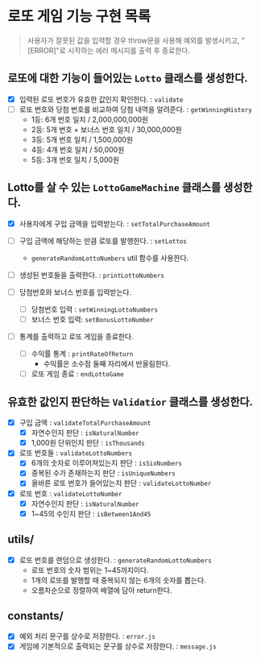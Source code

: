 # 로또 게임 기능 구현 목록

> 사용자가 잘못된 값을 입력할 경우 throw문을 사용해 예외를 발생시키고, "[ERROR]"로 시작하는 에러 메시지를 출력 후 종료한다.

## 로또에 대한 기능이 들어있는 `Lotto` 클래스를 생성한다.

- [x] 입력된 로또 번호가 유효한 값인지 확인한다. : `validate`
- [ ] 로또 번호와 당첨 번호를 비교하여 당첨 내역을 알려준다. : `getWinningHistory`
  - 1등: 6개 번호 일치 / 2,000,000,000원
  - 2등: 5개 번호 + 보너스 번호 일치 / 30,000,000원
  - 3등: 5개 번호 일치 / 1,500,000원
  - 4등: 4개 번호 일치 / 50,000원
  - 5등: 3개 번호 일치 / 5,000원

## Lotto를 살 수 있는 `LottoGameMachine` 클래스를 생성한다.

- [x] 사용자에게 구입 금액을 입력받는다. : `setTotalPurchaseAmount`
- [ ] 구입 금액에 해당하는 만큼 로또를 발행한다. : `setLottos`
  - `generateRandomLottoNumbers` util 함수를 사용한다.
- [ ] 생성된 번호들을 출력한다. : `printLottoNumbers`
- [ ] 당첨번호와 보너스 번호를 입력받는다.
  - [ ] 당첨번호 입력 : `setWinningLottoNumbers`
  - [ ] 보너스 번호 입력: `setBonusLottoNumber`
- [ ] 통계를 출력하고 로또 게임을 종료한다.

  - [ ] 수익률 통계 : `printRateOfReturn`
    - 수익률은 소수점 둘째 자리에서 반올림한다.
  - [ ] 로또 게임 종료 : `endLottoGame`

## 유효한 값인지 판단하는 `Validatior` 클래스를 생성한다.

- [x] 구입 금액 : `validateTotalPurchaseAmount`
  - [x] 자연수인지 판단 : `isNaturalNumber`
  - [x] 1,000원 단위인지 판단 : `isThousands`
- [x] 로또 번호들 : `validateLottoNumbers`
  - [x] 6개의 숫자로 이루어져있는지 판단 : `isSixNumbers`
  - [x] 중복된 수가 존재하는지 판단 : `isUniqueNumbers`
  - [x] 올바른 로또 번호가 들어있는지 판단 : `validateLottoNumber`
- [x] 로또 번호 : `validateLottoNumber`
  - [x] 자연수인지 판단 : `isNaturalNumber`
  - [x] 1~45의 수인지 판단 : `isBetween1And45`

## utils/

- [x] 로또 번호를 랜덤으로 생성한다. : `generateRandomLottoNumbers`
  - 로또 번호의 숫자 범위는 1~45까지이다.
  - 1개의 로또를 발행할 때 중복되지 않는 6개의 숫자를 뽑는다.
  - 오름차순으로 정렬하여 배열에 담아 return한다.

## constants/

- [x] 예외 처리 문구를 상수로 저장한다. : `error.js`
- [x] 게임에 기본적으로 출력되는 문구를 상수로 저장한다. : `message.js`
